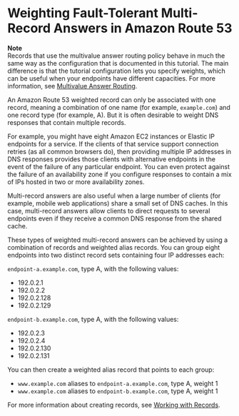# Weighting Fault\-Tolerant Multi\-Record Answers in Amazon Route 53<a name="TutorialWeightedFTMR"></a>

**Note**  
Records that use the multivalue answer routing policy behave in much the same way as the configuration that is documented in this tutorial\. The main difference is that the tutorial configuration lets you specify weights, which can be useful when your endpoints have different capacities\. For more information, see [Multivalue Answer Routing](routing-policy.md#routing-policy-multivalue)\.

An Amazon Route 53 weighted record can only be associated with one record, meaning a combination of one name \(for example, `example.com`\) and one record type \(for example, A\)\. But it is often desirable to weight DNS responses that contain multiple records\. 

For example, you might have eight Amazon EC2 instances or Elastic IP endpoints for a service\. If the clients of that service support connection retries \(as all common browsers do\), then providing multiple IP addresses in DNS responses provides those clients with alternative endpoints in the event of the failure of any particular endpoint\. You can even protect against the failure of an availability zone if you configure responses to contain a mix of IPs hosted in two or more availability zones\.

Multi\-record answers are also useful when a large number of clients \(for example, mobile web applications\) share a small set of DNS caches\. In this case, multi\-record answers allow clients to direct requests to several endpoints even if they receive a common DNS response from the shared cache\.

These types of weighted multi\-record answers can be achieved by using a combination of records and weighted alias records\. You can group eight endpoints into two distinct record sets containing four IP addresses each:

`endpoint-a.example.com`, type A, with the following values:
+ 192\.0\.2\.1
+ 192\.0\.2\.2
+ 192\.0\.2\.128
+ 192\.0\.2\.129

`endpoint-b.example.com`, type A, with the following values:
+ 192\.0\.2\.3
+ 192\.0\.2\.4
+ 192\.0\.2\.130
+ 192\.0\.2\.131

You can then create a weighted alias record that points to each group:
+ `www.example.com` aliases to `endpoint-a.example.com`, type A, weight 1
+ `www.example.com` aliases to `endpoint-b.example.com`, type A, weight 1

For more information about creating records, see [Working with Records](rrsets-working-with.md)\.